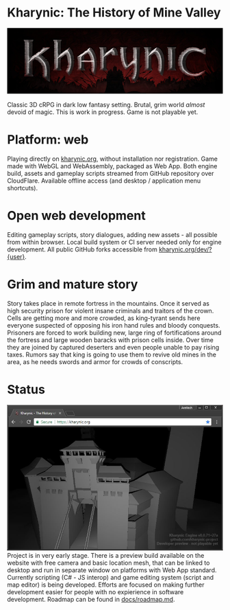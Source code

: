 # Kharynic: The History of Mine Valley
![Temporary logo](resources/images/docs-header.jpg)

Classic 3D cRPG in dark low fantasy setting. Brutal, grim world *almost* devoid of magic.
This is work in progress. Game is not playable yet.

# Platform: web
Playing directly on [kharynic.org](https://kharynic.org), without installation nor registration. Game made with WebGL and WebAssembly, packaged as Web App. Both engine build, assets and gameplay scripts streamed from GitHub repository over CloudFlare. Available offline access (and desktop / application menu shortcuts).

# Open web development
Editing gameplay scripts, story dialogues, adding new assets - all possible from within browser. Local build system or CI server needed only for engine development. All public GitHub forks accessible from [kharynic.org/dev/?{user}](https://kharynic.org/dev/?avallach7).

# Grim and mature story
Story takes place in remote fortress in the mountains. Once it served as high security prison for violent insane criminals and traitors of the crown. Cells are getting more and more crowded, as king-tyrant sends here everyone suspected of opposing his iron hand rules and bloody conquests. Prisoners are forced to work building new, large ring of fortifications around the fortress and large wooden baracks with prison cells inside. Over time they are joined by captured deserters and even people unable to pay rising taxes. Rumors say that king is going to use them to revive old mines in the area, as he needs swords and armor for crowds of conscripts. 

# Status
![screenshot from 2018.02.24](docs/screenshots/2018.02.24.jpg)
Project is in very early stage. There is a preview build available on the website with free camera and basic location mesh, that can be linked to desktop and run in separate window on platforms with Web App standard.
Currently scripting (C# - JS interop) and game editing system (script and map editor) is being developed. Efforts are focused on making further development easier for people with no expierience in software development. Roadmap can be found in [docs/roadmap.md](docs/roadmap.md).

